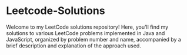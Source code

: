# Leetcode-Solutions
Welcome to my LeetCode solutions repository! Here, you'll find my solutions to various LeetCode problems implemented in Java and JavaScript, organized by problem number and name, accompanied by a brief description and explanation of the approach used.
